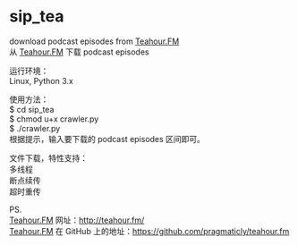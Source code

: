sip_tea
=======

download podcast episodes from [Teahour.FM](http://teahour.fm/)  
从 [Teahour.FM](http://teahour.fm/) 下载 podcast episodes  

运行环境：  
Linux, Python 3.x

使用方法：  
$ cd sip_tea  
$ chmod u+x crawler.py  
$ ./crawler.py  
根据提示，输入要下载的 podcast episodes 区间即可。  

文件下载，特性支持：  
多线程  
断点续传  
超时重传  

PS.  
[Teahour.FM](http://teahour.fm/) 网址：http://teahour.fm/   
[Teahour.FM](http://teahour.fm/) 在 GitHub 上的地址：https://github.com/pragmaticly/teahour.fm  


